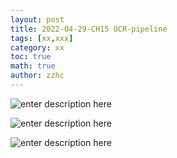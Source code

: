```yaml
---
layout: post
title: 2022-04-29-CH15 OCR-pipeline
tags: [xx,xxx]
category: xx
toc: true
math: true
author: zzhc
---
```



![enter description here](http://img.zzhc321.xyz/blog/1651151438357.png)


![enter description here](http://img.zzhc321.xyz/blog/1651151446409.png)

![enter description here](http://img.zzhc321.xyz/blog/1651151980330.png)